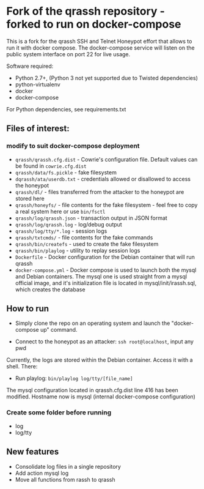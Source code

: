 # Fork of the qrassh repository - forked to run on docker-compose

This is a fork for the qrassh SSH and Telnet Honeypot effort that allows to run
it with docker compose. The docker-compose service will listen on the public system interface on port 22 for live usage.

Software required:

* Python 2.7+, (Python 3 not yet supported due to Twisted dependencies)
* python-virtualenv
* docker
* docker-compose

For Python dependencies, see requirements.txt

## Files of interest:

### modify to suit docker-compose deployment
* `qrassh/qrassh.cfg.dist` - Cowrie's configuration file. Default values can be found in `cowrie.cfg.dist`
* `qrassh/data/fs.pickle` - fake filesystem
* `dqrassh/ata/userdb.txt` - credentials allowed or disallowed to access the honeypot
* `qrassh/dl/` - files transferred from the attacker to the honeypot are stored here
* `qrassh/honeyfs/` - file contents for the fake filesystem - feel free to copy a real system here or use `bin/fsctl`
* `qrassh/log/qrassh.json` - transaction output in JSON format
* `qrassh/log/qrassh.log` - log/debug output
* `qrassh/log/tty/*.log` - session logs
* `qrassh/txtcmds/` - file contents for the fake commands
* `qrassh/bin/createfs` - used to create the fake filesystem
* `qrassh/bin/playlog` - utility to replay session logs
* `Dockerfile` - Docker configuration for the Debian container that will run
  qrassh
* `docker-compose.yml` - Docker compose is used to launch both the mysql and
  Debian containers. The mysql one is used straight from a mysql official image,
  and it's initialization file is located in mysql/init/irassh.sql, which
  creates the database

## How to run

* Simply clone the repo on an operating system and launch the "docker-compose up"
command.

* Connect to the honeypot as an attacker: `ssh root@localhost`, input any pwd

Currently, the logs are stored within the Debian container. Access it with a
shell. There:
* Run playlog: `bin/playlog log/tty/[file_name]`

The mysql configuration located in qrassh.cfg.dist line 416 has been modified.
Hostname now is mysql (internal docker-compose configuration)


### Create some folder before running
* log
* log/tty

## New features
* Consolidate log files in a single repository 
* Add action mysql log
* Move all functions from rassh to qrassh
